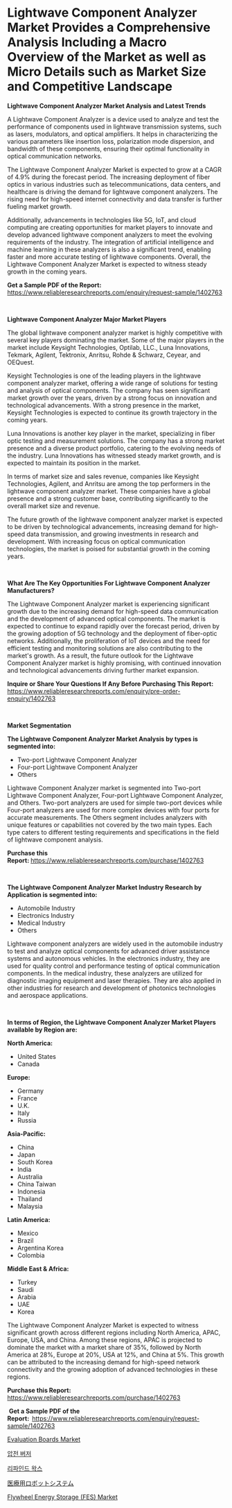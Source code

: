<p><h1>Lightwave Component Analyzer Market Provides a Comprehensive Analysis Including a Macro Overview of the Market as well as Micro Details such as Market Size and Competitive Landscape</h1></p><p><strong>Lightwave Component Analyzer Market Analysis and Latest Trends</strong></p>
<p><p>A Lightwave Component Analyzer is a device used to analyze and test the performance of components used in lightwave transmission systems, such as lasers, modulators, and optical amplifiers. It helps in characterizing the various parameters like insertion loss, polarization mode dispersion, and bandwidth of these components, ensuring their optimal functionality in optical communication networks.</p><p>The Lightwave Component Analyzer Market is expected to grow at a CAGR of 4.9% during the forecast period. The increasing deployment of fiber optics in various industries such as telecommunications, data centers, and healthcare is driving the demand for lightwave component analyzers. The rising need for high-speed internet connectivity and data transfer is further fueling market growth.</p><p>Additionally, advancements in technologies like 5G, IoT, and cloud computing are creating opportunities for market players to innovate and develop advanced lightwave component analyzers to meet the evolving requirements of the industry. The integration of artificial intelligence and machine learning in these analyzers is also a significant trend, enabling faster and more accurate testing of lightwave components. Overall, the Lightwave Component Analyzer Market is expected to witness steady growth in the coming years.</p></p>
<p><strong>Get a Sample PDF of the Report:&nbsp;</strong> <a href="https://www.reliableresearchreports.com/enquiry/request-sample/1402763">https://www.reliableresearchreports.com/enquiry/request-sample/1402763</a></p>
<p>&nbsp;</p>
<p><strong>Lightwave Component Analyzer Major Market Players</strong></p>
<p><p>The global lightwave component analyzer market is highly competitive with several key players dominating the market. Some of the major players in the market include Keysight Technologies, Optilab, LLC., Luna Innovations, Tekmark, Agilent, Tektronix, Anritsu, Rohde & Schwarz, Ceyear, and OEQuest.</p><p>Keysight Technologies is one of the leading players in the lightwave component analyzer market, offering a wide range of solutions for testing and analysis of optical components. The company has seen significant market growth over the years, driven by a strong focus on innovation and technological advancements. With a strong presence in the market, Keysight Technologies is expected to continue its growth trajectory in the coming years.</p><p>Luna Innovations is another key player in the market, specializing in fiber optic testing and measurement solutions. The company has a strong market presence and a diverse product portfolio, catering to the evolving needs of the industry. Luna Innovations has witnessed steady market growth, and is expected to maintain its position in the market.</p><p>In terms of market size and sales revenue, companies like Keysight Technologies, Agilent, and Anritsu are among the top performers in the lightwave component analyzer market. These companies have a global presence and a strong customer base, contributing significantly to the overall market size and revenue.</p><p>The future growth of the lightwave component analyzer market is expected to be driven by technological advancements, increasing demand for high-speed data transmission, and growing investments in research and development. With increasing focus on optical communication technologies, the market is poised for substantial growth in the coming years.</p></p>
<p>&nbsp;</p>
<p><strong>What Are The Key Opportunities For Lightwave Component Analyzer Manufacturers?</strong></p>
<p><p>The Lightwave Component Analyzer market is experiencing significant growth due to the increasing demand for high-speed data communication and the development of advanced optical components. The market is expected to continue to expand rapidly over the forecast period, driven by the growing adoption of 5G technology and the deployment of fiber-optic networks. Additionally, the proliferation of IoT devices and the need for efficient testing and monitoring solutions are also contributing to the market's growth. As a result, the future outlook for the Lightwave Component Analyzer market is highly promising, with continued innovation and technological advancements driving further market expansion.</p></p>
<p><strong>Inquire or Share Your Questions If Any Before Purchasing This Report:</strong> <a href="https://www.reliableresearchreports.com/enquiry/pre-order-enquiry/1402763">https://www.reliableresearchreports.com/enquiry/pre-order-enquiry/1402763</a></p>
<p>&nbsp;</p>
<p><strong>Market Segmentation</strong></p>
<p><strong>The Lightwave Component Analyzer Market Analysis by types is segmented into:</strong></p>
<p><ul><li>Two-port Lightwave Component Analyzer</li><li>Four-port Lightwave Component Analyzer</li><li>Others</li></ul></p>
<p><p>Lightwave Component Analyzer market is segmented into Two-port Lightwave Component Analyzer, Four-port Lightwave Component Analyzer, and Others. Two-port analyzers are used for simple two-port devices while Four-port analyzers are used for more complex devices with four ports for accurate measurements. The Others segment includes analyzers with unique features or capabilities not covered by the two main types. Each type caters to different testing requirements and specifications in the field of lightwave component analysis.</p></p>
<p><strong>Purchase this Report:&nbsp;</strong><a href="https://www.reliableresearchreports.com/purchase/1402763">https://www.reliableresearchreports.com/purchase/1402763</a></p>
<p>&nbsp;</p>
<p><strong>The Lightwave Component Analyzer Market Industry Research by Application is segmented into:</strong></p>
<p><ul><li>Automobile Industry</li><li>Electronics Industry</li><li>Medical Industry</li><li>Others</li></ul></p>
<p><p>Lightwave component analyzers are widely used in the automobile industry to test and analyze optical components for advanced driver assistance systems and autonomous vehicles. In the electronics industry, they are used for quality control and performance testing of optical communication components. In the medical industry, these analyzers are utilized for diagnostic imaging equipment and laser therapies. They are also applied in other industries for research and development of photonics technologies and aerospace applications.</p></p>
<p>&nbsp;</p>
<p><strong>In terms of Region, the Lightwave Component Analyzer Market Players available by Region are:</strong></p>
<p>
    <p> <strong> North America: </strong>
        <ul>
            <li>United States</li>
            <li>Canada</li>
        </ul>
        </p> 
    <p> <strong> Europe: </strong>
        <ul>
            <li>Germany</li>
            <li>France</li>
            <li>U.K.</li>
            <li>Italy</li>
            <li>Russia</li>
        </ul>
        </p> 
    <p> <strong> Asia-Pacific: </strong>
        <ul>
            <li>China</li>
            <li>Japan</li>
            <li>South Korea</li>
            <li>India</li>
            <li>Australia</li>
            <li>China Taiwan</li>
            <li>Indonesia</li>
            <li>Thailand</li>
            <li>Malaysia</li>
        </ul>
        </p> 
    <p> <strong> Latin America: </strong>
        <ul>
            <li>Mexico</li>
            <li>Brazil</li>
            <li>Argentina Korea</li>
            <li>Colombia</li>
        </ul>
        </p> 
    <p> <strong> Middle East & Africa: </strong>
        <ul>
            <li>Turkey</li>
            <li>Saudi</li>
            <li>Arabia</li>
            <li>UAE</li>
            <li>Korea</li>
        </ul>
    </p>
    </p>
<p><p>The Lightwave Component Analyzer Market is expected to witness significant growth across different regions including North America, APAC, Europe, USA, and China. Among these regions, APAC is projected to dominate the market with a market share of 35%, followed by North America at 28%, Europe at 20%, USA at 12%, and China at 5%. This growth can be attributed to the increasing demand for high-speed network connectivity and the growing adoption of advanced technologies in these regions.</p></p>
<p><strong>Purchase this Report: </strong><a href="https://www.reliableresearchreports.com/purchase/1402763">https://www.reliableresearchreports.com/purchase/1402763</a></p>
<p>&nbsp;<strong>Get a Sample PDF of the Report:&nbsp;&nbsp;</strong><a href="https://www.reliableresearchreports.com/enquiry/request-sample/1402763">https://www.reliableresearchreports.com/enquiry/request-sample/1402763</a></p>
<p><strong></strong></p>
<p><p><a href="https://view.publitas.com/reportprime-1/evaluation-boards-market-size-global-industry-overview-market-segmentation-and-forecast-2024-to-2031/">Evaluation Boards Market</a></p><p><a href="https://medium.com/@tyrelvezina0vc2ayv1ss8syx/2024%EB%85%84%EB%B6%80%ED%84%B0-2031%EB%85%84%EA%B9%8C%EC%A7%80-%EC%98%88%EC%B8%A1%EB%90%9C-%ED%94%BC%EC%97%90%EC%A1%B0%EC%A0%84%EA%B8%B0-%EB%B6%80%EC%A0%80-%EC%8B%9C%EC%9E%A5-%EB%8F%99%ED%96%A5-%EB%B0%8F-%EC%8B%9C%EC%9E%A5-%EB%B6%84%EC%84%9D-62ac00f3f74b">압전 버저</a></p><p><a href="https://medium.com/@tyrelvezina0vc2ayv1ss8syx/%EC%A0%95%EC%A0%9C-%EC%99%81%EC%8A%A4-%EC%8B%9C%EC%9E%A5-%EC%A0%84%EB%A7%9D-%EC%82%B0%EC%97%85-%EA%B0%9C%EC%9A%94-%EB%B0%8F-%EC%98%88%EC%B8%A1-2024%EB%85%84%EB%B6%80%ED%84%B0-2031%EB%85%84%EA%B9%8C%EC%A7%80-3307b6cbbcee">리파인드 왁스</a></p><p><a href="https://medium.com/@minnieebert2827/%E5%8C%BB%E7%99%82%E7%94%A8%E3%83%AD%E3%83%9C%E3%83%83%E3%83%88%E3%82%B7%E3%82%B9%E3%83%86%E3%83%A0%E5%B8%82%E5%A0%B4%E3%81%AE%E3%83%88%E3%83%AC%E3%83%B3%E3%83%89%E3%81%A8%E5%B8%82%E5%A0%B4%E5%88%86%E6%9E%90%E3%81%AF-2024%E5%B9%B4%E3%81%8B%E3%82%892031%E5%B9%B4%E3%81%BE%E3%81%A7%E3%81%AE%E6%9C%9F%E9%96%93%E3%81%AB%E4%BA%88%E6%B8%AC%E3%81%95%E3%82%8C%E3%81%A6%E3%81%84%E3%81%BE%E3%81%99-75db969491e5">医療用ロボットシステム</a></p><p><a href="https://zircon-bluebell-299.notion.site/Flywheel-Energy-Storage-FES-Market-Provides-Detailed-Segmentation-of-this-Market-based-on-Type-Ap-aab872e03cd04958a7a6344acb86aab3">Flywheel Energy Storage (FES) Market</a></p></p>